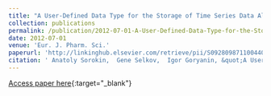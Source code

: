 ```yaml
---
title: "A User-Defined Data Type for the Storage of Time Series Data Allowing Efficient Similarity Screening"
collection: publications
permalink: /publication/2012-07-01-A-User-Defined-Data-Type-for-the-Storage-of-Time-Series-Data-Allowing-Efficient-Similarity-Screening
date: 2012-07-01
venue: 'Eur. J. Pharm. Sci.'
paperurl: 'http://linkinghub.elsevier.com/retrieve/pii/S0928098711004404'
citation: ' Anatoly Sorokin,  Gene Selkov,  Igor Goryanin, &quot;A User-Defined Data Type for the Storage of Time Series Data Allowing Efficient Similarity Screening.&quot; Eur. J. Pharm. Sci., 2012.'
---
```

[Access paper here](http://linkinghub.elsevier.com/retrieve/pii/S0928098711004404){:target="_blank"}
